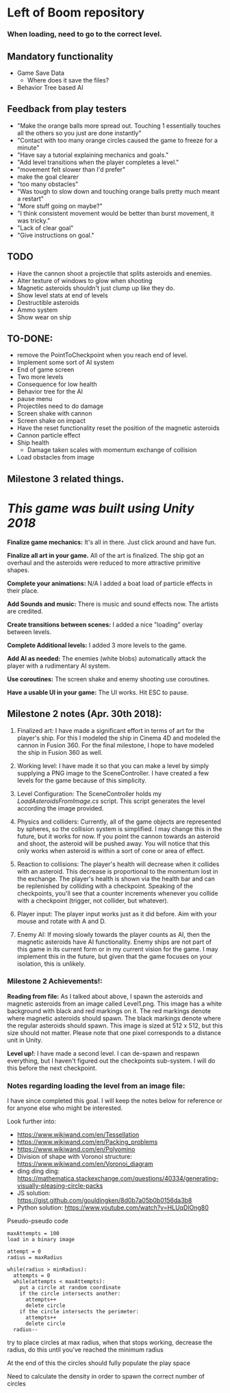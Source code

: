 # Left of Boom repository

### When loading, need to go to the correct level.


## **Mandatory functionality**
* Game Save Data
  * Where does it save the files?
* Behavior Tree based AI


## Feedback from play testers
* "Make the orange balls more spread out. Touching 1 essentially touches all the others so you just are done instantly"
* "Contact with too many orange circles caused the game to freeze for a minute"
* "Have say a tutorial explaining mechanics and goals."
* "Add level transitions when the player completes a level."
* "movement felt slower than I'd prefer"
* make the goal clearer
* "too many obstacles"
* "Was tough to slow down and touching orange balls pretty much meant a restart"
* "More stuff going on maybe?"
* "I think consistent movement would be better than burst movement, it was tricky."
* "Lack of clear goal"
* "Give instructions on goal."


## TODO
* Have the cannon shoot a projectile that splits asteroids and enemies.
* Alter texture of windows to glow when shooting
* Magnetic asteroids shouldn't just clump up like they do.
* Show level stats at end of levels
* Destructible asteroids
* Ammo system
* Show wear on ship


## TO-DONE:
* remove the PointToCheckpoint when you reach end of level.
* Implement some sort of AI system
* End of game screen
* Two more levels
* Consequence for low health
* Behavior tree for the AI
* pause menu
* Projectiles need to do damage
* Screen shake with cannon
* Screen shake on impact
* Have the reset functionality reset the position of the magnetic asteroids
* Cannon particle effect
* Ship health
  * Damage taken scales with momentum exchange of collision
* Load obstacles from image


## Milestone 3 related things.

# ***This game was built using Unity 2018***

**Finalize game mechanics:** It's all in there. Just click around and have fun.

**Finalize all art in your game.** All of the art is finalized. The ship got an overhaul and the asteroids were reduced to more attractive primitive shapes.

**Complete your animations:** N/A I added a boat load of particle effects in their place.

**Add Sounds and music:** There is music and sound effects now. The artists are credited.

**Create transitions between scenes:** I added a nice "loading" overlay between levels.

**Complete Additional levels:** I added 3 more levels to the game.

**Add AI as needed:** The enemies (white blobs) automatically attack the player with a rudimentary AI system.

**Use coroutines:** The screen shake and enemy shooting use coroutines.

**Have a usable UI in your game:** The UI works. Hit ESC to pause.


## Milestone 2 notes (Apr. 30th 2018):
1. Finalized art: I have made a significant effort in terms of art for the player's ship. For this I modeled the ship in Cinema 4D and modeled the cannon in Fusion 360. For the final milestone, I hope to have modeled the ship in Fusion 360 as well.

2. Working level: I have made it so that you can make a level by simply supplying a PNG image to the SceneController. I have created a few levels for the game because of this simplicity.

3. Level Configuration: The SceneController holds my *LoadAsteroidsFromImage.cs* script. This script generates the level according the image provided.

4. Physics and colliders:  Currently, all of the game objects are represented by spheres, so the collision system is simplified. I may change this in the future, but it works for now. If you point the cannon towards an asteroid and shoot, the asteroid will be pushed away. You will notice that this only works when asteroid is within a sort of cone or area of effect.

5. Reaction to collisions: The player's health will decrease when it collides with an asteroid. This decrease is proportional to the momentum lost in the exchange. The player's health is shown via the health bar and can be replenished by colliding with a checkpoint. Speaking of the checkpoints, you'll see that a counter increments whenever you collide with a checkpoint (trigger, not collider, but whatever).

6. Player input: The player input works just as it did before. Aim with your mouse and rotate with A and D.

7. Enemy AI: If moving slowly towards the player counts as AI, then the magnetic asteroids have AI functionality. Enemy ships are not part of this game in its current form or in my current vision for the game. I may implement this in the future, but given that the game focuses on your isolation, this is unlikely.


### Milestone 2 Achievements!:

**Reading from file:** As I talked about above, I spawn the asteroids and magnetic asteroids from an image called Level1.png. This image has a white background with black and red markings on it. The red markings denote where magnetic asteroids should spawn. The black markings denote where the regular asteroids should spawn. This image is sized at 512 x 512, but this size should not matter. Please note that one pixel corresponds to a distance unit in Unity.

**Level up!**: I have made a second level. I can de-spawn and respawn everything, but I haven't figured out the checkpoints sub-system. I will do this before the next checkpoint.




### Notes regarding loading the level from an image file:

I have since completed this goal. I will keep the notes below for reference or for anyone else who might be interested.


Look further into:
* https://www.wikiwand.com/en/Tessellation
* https://www.wikiwand.com/en/Packing_problems
* https://www.wikiwand.com/en/Polyomino
* Division of shape with Voronoi structure: https://www.wikiwand.com/en/Voronoi_diagram
* ding ding ding: https://mathematica.stackexchange.com/questions/40334/generating-visually-pleasing-circle-packs
* JS solution: https://gist.github.com/gouldingken/8d0b7a05b0b0156da3b8
* Python solution: https://www.youtube.com/watch?v=HLUqDIOng80



Pseudo-pseudo code
```
maxAttempts = 100
load in a binary image

attempt = 0
radius = maxRadius

while(radius > minRadius):
  attempts = 0
  while(attempts < maxAttempts):
    put a circle at random coordinate
    if the circle intersects another:
      attempts++
      delete circle
    if the circle intersects the perimeter:
      attempts++
      delete circle
  radius--

```

try to place circles at max radius,
when that stops working, decrease the radius,
do this until you've reached the minimum radius

At the end of this the circles should fully populate the play space

Need to calculate the density in order to spawn the correct number of circles
